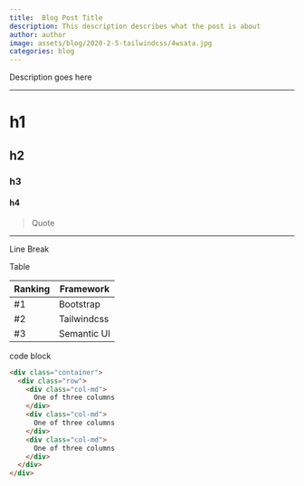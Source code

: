 ```yaml
---
title:  Blog Post Title
description: This description describes what the post is about
author: author
image: assets/blog/2020-2-5-tailwindcss/4wsata.jpg
categories: blog
---
```


Description goes here

<!--more-->

---
# h1
## h2
### h3
#### h4


> Quote

---
Line Break


Table

|Ranking|Framework|
|-------|---------|
|#1|Bootstrap|
|#2|Tailwindcss|
|#3|Semantic UI|

code block
```html
<div class="container">
  <div class="row">
    <div class="col-md">
      One of three columns
    </div>
    <div class="col-md">
      One of three columns
    </div>
    <div class="col-md">
      One of three columns
    </div>
  </div>
</div>
```
